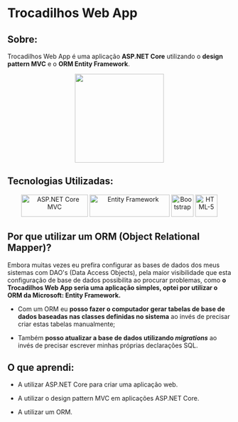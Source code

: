 # Trocadilhos Web App

## Sobre:
<p>Trocadilhos Web App é uma aplicação <strong>ASP.NET Core</strong> utilizando o <strong>design pattern MVC</strong> e o <strong>ORM Entity Framework</strong>.</p>

<div align="center">
  <img src="https://github.com/ThamirisMaria/trocadilhos-web-app/assets/73439911/49b984f5-2380-4cad-97a4-3ffca18c345c" height="200"/>
</div>

## Tecnologias Utilizadas:

<div align="center">
  <img src="https://user-images.githubusercontent.com/73439911/177079719-728c3a45-1a21-4716-b818-5225a4153028.png" alt="ASP.NET Core MVC" height="50" width="150"/>
  <img src="https://user-images.githubusercontent.com/73439911/177079752-475dc178-e3b0-419e-bf97-6018627d6da6.png" alt="Entity Framework" height="50" width="180"/>
  <img src="https://user-images.githubusercontent.com/73439911/177080196-d0a3ceca-1248-4e1c-8890-1209eb4f939e.svg" alt="Bootstrap" height="50" width="50"/>  
  <img src="https://user-images.githubusercontent.com/73439911/177083061-abdc9acb-b35a-4861-ac5e-fac1e79054be.svg" alt="HTML-5" height="50" width="50"/>
</div>


## Por que utilizar um ORM (Object Relational Mapper)?

<p>Embora muitas vezes eu prefira configurar as bases de dados dos meus sistemas com DAO's (Data Access Objects), 
pela maior visibilidade que esta configuração de base de dados possibilita ao procurar problemas,
como <strong>o Trocadilhos Web App seria uma aplicação simples, optei por utilizar o ORM da Microsoft: Entity Framework.</strong></p>

* <p>Com um ORM eu <strong>posso fazer o computador gerar tabelas de base de dados baseadas nas classes definidas no sistema</strong> ao invés de precisar criar estas tabelas manualmente;</p>
* <p>Também <strong>posso atualizar a base de dados utilizando <i>migrations</i></strong> ao invés de precisar escrever minhas próprias declarações SQL.</p>

## O que aprendi:

* <p>A utilizar ASP.NET Core para criar uma aplicação web.</p>
* <p>A utilizar o design pattern MVC em aplicações ASP.NET Core.</p>
* <p>A utilizar um ORM.</p>
